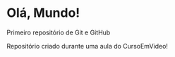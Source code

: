 # Olá, Mundo!
 Primeiro repositório de Git e GitHub

 Repositório criado durante uma aula do CursoEmVideo!